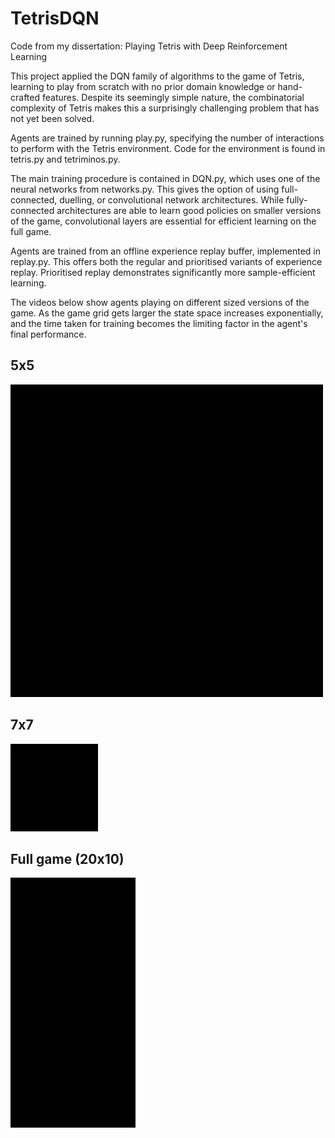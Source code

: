 # TetrisDQN
Code from my dissertation: Playing Tetris with Deep Reinforcement Learning

This project applied the DQN family of algorithms to the game of Tetris, learning to play from scratch with no prior domain
knowledge or hand-crafted features. Despite its seemingly simple nature, the combinatorial complexity of Tetris makes this a surprisingly challenging problem that has not yet been solved.


Agents are trained by running play.py, specifying the number of interactions to perform with the Tetris environment. Code for the 
environment is found in tetris.py and tetriminos.py. 

The main training procedure is contained in DQN.py, which uses one of the neural networks from networks.py. This gives
the option of using full-connected, duelling, or convolutional network architectures. While fully-connected architectures
are able to learn good policies on smaller versions of the game, convolutional layers are essential for efficient learning 
on the full game.

Agents are trained from an offline experience replay buffer, implemented in replay.py. This offers both the regular and
prioritised variants of experience replay. Prioritised replay demonstrates significantly more sample-efficient learning. 



The videos below show agents playing on different sized versions of the game. As the game grid gets larger the state space increases exponentially, and the time taken for training becomes the limiting factor in the agent's final performance.

## 5x5
![5x5](img/5x5.gif)


## 7x7
![7x7](img/7x7.gif)


## Full game (20x10)
![20x10](img/20x10.gif)
